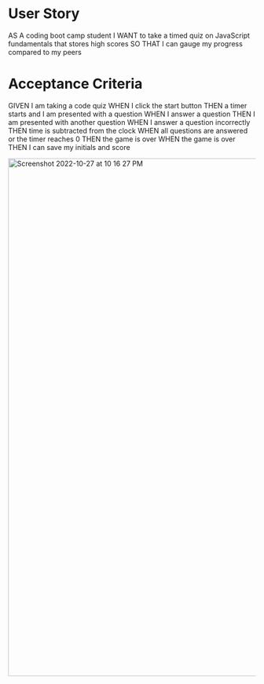 # User Story
AS A coding boot camp student
I WANT to take a timed quiz on JavaScript fundamentals that stores high scores
SO THAT I can gauge my progress compared to my peers

# Acceptance Criteria
GIVEN I am taking a code quiz
WHEN I click the start button
THEN a timer starts and I am presented with a question
WHEN I answer a question
THEN I am presented with another question
WHEN I answer a question incorrectly
THEN time is subtracted from the clock
WHEN all questions are answered or the timer reaches 0
THEN the game is over
WHEN the game is over
THEN I can save my initials and score

<img width="1055" alt="Screenshot 2022-10-27 at 10 16 27 PM" src="https://user-images.githubusercontent.com/111384784/198463407-6f93c1af-410f-45f6-96ef-d8c3839b538c.png">
